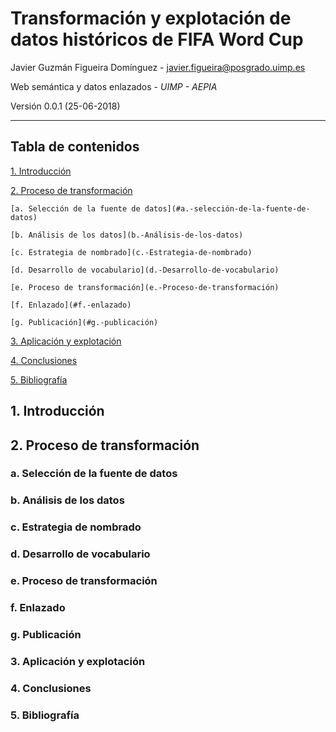 # Transformación y explotación de datos históricos de FIFA Word Cup

Javier Guzmán Figueira Domínguez - javier.figueira@posgrado.uimp.es

Web semántica y datos enlazados - *UIMP - AEPIA*

Versión 0.0.1 (25-06-2018)

---

## Tabla de contenidos

[1. Introducción](#1.-introducción)

[2. Proceso de transformación](#2.-proceso-de-transformación)

    [a. Selección de la fuente de datos](#a.-selección-de-la-fuente-de-datos)

    [b. Análisis de los datos](b.-Análisis-de-los-datos)

    [c. Estrategia de nombrado](c.-Estrategia-de-nombrado)

    [d. Desarrollo de vocabulario](d.-Desarrollo-de-vocabulario)

    [e. Proceso de transformación](e.-Proceso-de-transformación)

    [f. Enlazado](#f.-enlazado)

    [g. Publicación](#g.-publicación)

[3. Aplicación y explotación](#3.-Aplicación-y-explotación)

[4. Conclusiones](#4.-Conclusiones)

[5. Bibliografía](#5.-Bibliografía)


## 1. Introducción

## 2. Proceso de transformación

### a. Selección de la fuente de datos
### b. Análisis de los datos
### c. Estrategia de nombrado
### d. Desarrollo de vocabulario
### e. Proceso de transformación
### f. Enlazado
### g. Publicación

### 3. Aplicación y explotación

### 4. Conclusiones

### 5. Bibliografía
